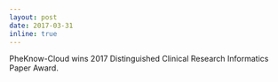 ```yaml
---
layout: post
date: 2017-03-31
inline: true
---
```


PheKnow-Cloud wins 2017 Distinguished Clinical Research Informatics Paper Award.